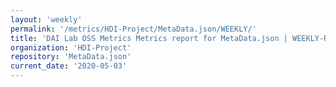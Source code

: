 ```yaml
---
layout: 'weekly'
permalink: '/metrics/HDI-Project/MetaData.json/WEEKLY/'
title: 'DAI Lab OSS Metrics Metrics report for MetaData.json | WEEKLY-REPORT-2020-05-03'
organization: 'HDI-Project'
repository: 'MetaData.json'
current_date: '2020-05-03'
---
```

